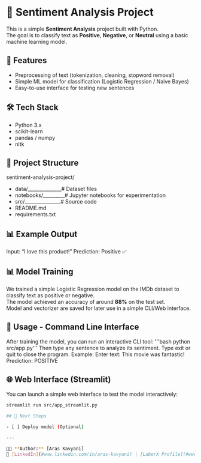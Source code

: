 # 🧠 Sentiment Analysis Project

This is a simple **Sentiment Analysis** project built with Python.  
The goal is to classify text as **Positive**, **Negative**, or **Neutral** using a basic machine learning model.

## 🚀 Features
- Preprocessing of text (tokenization, cleaning, stopword removal)
- Simple ML model for classification (Logistic Regression / Naive Bayes)
- Easy-to-use interface for testing new sentences

## 🛠 Tech Stack
- Python 3.x
- scikit-learn
- pandas / numpy
- nltk

## 📂 Project Structure
sentiment-analysis-project/
- data/______________# Dataset files
- notebooks/_________# Jupyter notebooks for experimentation
- src/_______________# Source code
- README.md
- requirements.txt

## 📊 Example Output
Input: “I love this product!”
Prediction: Positive ✅

## 📊 Model Training
We trained a simple Logistic Regression model on the IMDb dataset to classify text as positive or negative.  
The model achieved an accuracy of around **88%** on the test set.  
Model and vectorizer are saved for later use in a simple CLI/Web interface.

## 🚀 Usage - Command Line Interface
After training the model, you can run an interactive CLI tool:
'''bash
python src/app.py'''
Then type any sentence to analyze its sentiment.
Type exit or quit to close the program.
Example:
Enter text: This movie was fantastic!
Prediction: POSITIVE

## 🌐 Web Interface (Streamlit)

You can launch a simple web interface to test the model interactively:

```bash
streamlit run src/app_streamlit.py

## 📝 Next Steps 
 
- [ ] Deploy model (Optional)

---

👨‍💻 **Author:** [Aras Kavyani]  
🔗 [LinkedIn](#www.linkedin.com/in/aras-kavyani) | [LaborX Profile](#www.laborx.com/customers/users/id409982?ref=409982) | [CryptoTask Profile](#www.cryptotask.org/en/freelancers/aras-kavyan/46480)
